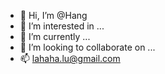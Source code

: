 - 👋 Hi, I’m @Hang
- 👀 I’m interested in ...
- 🌱 I’m currently ...
- 💞️ I’m looking to collaborate on ...
- 📫 lahaha.lu@gmail.com

<!---
Lahahaha/Lahahaha is a ✨ special ✨ repository because its `README.md` (this file) appears on your GitHub profile.
You can click the Preview link to take a look at your changes.
--->
